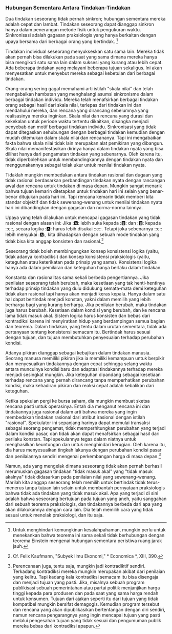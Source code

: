### Hubungan Sementara Antara Tindakan-Tindakan

Dua tindakan seseorang tidak pernah sinkron; hubungan sementara mereka adalah cepat dan lambat. Tindakan seseorang dapat dianggap sinkron hanya dalam penerangan metode fisik untuk pengukuran waktu. Sinkronisasi adalah gagasan praksiologis yang hanya berkaitan dengan upaya bersama dari berbagai orang yang bertindak. [^5]

Tindakan individual seseorang menyukseskan satu sama lain. Mereka tidak akan pernah bisa dilakukan pada saat yang sama dimana mereka hanya bisa mengikuti satu sama lain dalam suksesi yang kurang atau lebih cepat. Ada beberapa tindakan yang melayani beberapa tujuan sekaligus. Ini akan menyesatkan untuk menyebut mereka sebagai kebetulan dari berbagai tindakan.

Orang-orang sering gagal memahami arti istilah "skala nilai" dan telah mengabaikan hambatan yang menghalangi asumsi sinkronisme dalam berbagai tindakan individu. Mereka telah menafsirkan berbagai tindakan orang sebagai hasil dari skala nilai, terlepas dari tindakan ini dan mendahului mereka, dan rencana yang dirancang sebelumnya yang realisasinya mereka inginkan. Skala nilai dan rencana yang durasi dan kekekalan untuk periode waktu tertentu dikaitkan, disangka menjadi penyebab dan motif berbagai tindakan individu. Sinkronisasi yang tidak dapat ditegaskan sehubungan dengan berbagai tindakan kemudian dengan mudah ditemukan dalam skala nilai dan rencananya. Tapi ini mengabaikan fakta bahwa skala nilai tidak lain merupakan alat pemikiran yang dibangun. Skala nilai memanifestasikan dirinya hanya dalam tindakan nyata yang bisa dilihat hanya dari pengamatan tindakan yang sebenarnya. Oleh karena itu, tidak diperbolehkan untuk membandingkannya dengan tindakan nyata dan menggunakannya sebagai tolak ukur untuk menilai tindakan nyata.

Tidaklah mungkin membedakan antara tindakan rasional dan dugaan yang tidak rasional berdasarkan perbandingan tindakan nyata dengan rancangan awal dan rencana untuk tindakan di masa depan. Mungkin sangat menarik bahwa tujuan kemarin ditetapkan untuk tindakan hari ini selain yang benar-benar ditujukan pada hari ini. Tapi rencana kemarin tidak memberi kita standar objektif dan tidak sewenang-wenang untuk menilai tindakan nyata hari ini dibandingkan dengan gagasan dan norma-norma lainnya.

Upaya yang telah dilakukan untuk mencapai gagasan tindakan yang tidak rasional dengan alasan ini: Jika ::a:: lebih suka kepada ::b:: dan ::b:: kepada ::c::, secara logika ::a:: harus lebih disukai ::c::. Tetapi joka sebenarnya ::c:: lebih menyukai ::a::, kita dihadapkan dengan sebuah mode tindakan yang tidak bisa kita anggap konsisten dan rasional.[^6]

Seseorang tidak boleh membingungkan konsep konsistensi logika (yaitu, tidak adanya kontradiksi) dan konsep konsistensi praksiologis (yaitu, keteguhan atau keterikatan pada prinsip yang sama). Konsistensi logika hanya ada dalam pemikiran dan keteguhan hanya berlaku dalam tindakan.

Konstanta dan rasionalitas sama sekali berbeda pengertiannya. Jika penilaian seseorang telah berubah, maka kesetiaan yang tak henti-hentinya terhadap prinsip tindakan yang dulu didukung semata-mata demi keteguhan tidak akan rasional tapi hanya akan menjadi keras kepala. Hanya dalam satu hal dapat bertindak menjadi konstan, yakni dalam memilih yang lebih berharga bagi yang kurang berharga. Jika  penilaian berubah, maka tindakan juga harus berubah. Kesetiaan dalam kondisi yang berubah, dan ke rencana lama tidak masuk akal. Sistem logika harus konsisten dan bebas dari kontradiksi karena ini menyiratkan hidup yang berdampingan semua bagian dan teorema. Dalam tindakan, yang tentu dalam urutan sementara, tidak ada pertanyaan tentang konsistensi semacam itu. Bertindak harus sesuai dengan tujuan, dan tujuan membutuhkan penyesuaian terhadap perubahan kondisi.

Adanya pikiran dianggap sebagai kebajikan dalam tindakan manusia. Seorang manusa memiliki pikiran jika ia memiliki kemampuan untuk berpikir dan menyesuaikan tindakannya dengan cepat sehingga selang waktu antara munculnya kondisi baru dan adaptasi tindakannya terhadap mereka menjadi sesingkat mungkin. Jika keteguhan dipandang sebagai kesetiaan terhadap rencana yang pernah dirancang tanpa memperhatikan perubahan kondisi, maka kehadiran pikiran dan reaksi cepat adalah kebalikan dari keteguhan.

Ketika spekulan pergi ke bursa saham, dia mungkin membuat sketsa rencana pasti untuk operasinya. Entah dia menganut rencana ini dan tindakannya juga rasional dalam arti bahwa mereka yang ingin membedakan tindakan rasional dari atribut irasional dengan istilah "rasional". Spekulator ini sepanjang harinya dapat memulai transaksi sebagai seorang pengamat, tidak memperhitungkan perubahan yang terjadi dalam kondisi pasar, dan tidak akan dapat menafsirkan sebagai hasil dari perilaku konstan. Tapi spekulannya tegas dalam niatnya untuk menghasilkan keuntungan dan untuk menghindari kerugian. Oleh karena itu, dia harus menyesuaikan tingkah lakunya dengan perubahan kondisi pasar dan penilaiannya sendiri mengenai perkembangan harga di masa depan.[^8]

Namun, ada yang mengelak dimana seseorang tidak akan pernah berhasil merumuskan gagasan tindakan "tidak masuk akal" yang "tidak masuk akalnya" tidak didasarkan pada penilaian nilai yang sewenang-wenang. Marilah kita anggap seseorang telah memilih untuk bertindak tidak terus-menerus tanpa tujuan lain selain untuk membantah pernyataan praksiologis bahwa tidak ada tindakan yang tidak masuk akal. Apa yang terjadi di sini adalah bahwa seseorang bertujuan pada tujuan yang aneh, yaitu sanggahan dari sebuah teorema praksiologis, dan tindakannya berbeda dari apa yang akan dilakukannya dengan cara lain. Dia telah memilih cara yang tidak sesuai untuk menolak praksiologi, dan itu saja.

[^5]: Untuk menghindari kemungkinan kesalahpahaman, mungkin perlu untuk menekankan bahwa teorema ini sama sekali tidak berhubungan dengan teorema Einstein mengenai hubungan sementara peristiwa ruang jarak jauh.

[^6]: Cf. Felix Kaufmann, "Subyek Ilmu Ekonomi," * Economica *, XIII, 390.

[^7]: Cf. P.H. Wicksteed, *The Common Sense of Political Economy*, ed. Robbins (London, 1933), I, 32 ff.; L. Robbins, *An Essay on the Nature and Significance of Economic Science* (2d ed. London, 1935), hal. 91 ff..

[^8]: Perencanaan juga, tentu saja, mungkin jadi kontradiktif sendiri. Terkadang kontradiksi mereka mungkin merupakan akibat dari penilaian yang keliru. Tapi kadang kala kontradiksi semacam itu bisa disengaja dan menjadi tujuan yang pasti. Jika, misalnya sebuah program publikisasi sebuah pemerintahan atau partai politik menjanjikan harga tinggi kepada para produsen dan pada saat yang sama harga rendah untuk konsumen. Tujuan dari ajakan seperti itu dari tujuan yang tidak kompatibel mungkin bersifat demagogis. Kemudian program tersebut dan rencana yang akan dipublikasikan bertentangan dengan diri sendiri, namun rencana pengarangnya yang ingin mencapai tujuan yang pasti melalui pengesahan tujuan yang tidak sesuai dan pengumuman publik mereka bebas dari kontradiksi apapun.
